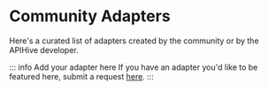 # Community Adapters

Here's a curated list of adapters created by the community or by the APIHive developer.

<script setup>
import 'apihive-common-docs-assets/style/styles.scss';
import CommunityAdaptersList from './CommunityAdaptersList.vue';
</script>

<ClientOnly>
    <CommunityAdaptersList />
</ClientOnly>

::: info Add your adapter here
If you have an adapter you'd like to be featured here, submit a request [here](https://github.com/cleverplatypus/apihive-core/issues/new?template=adapter-submission.yml).
:::
